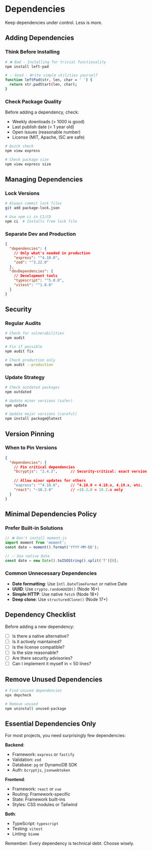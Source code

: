 # Dependencies

Keep dependencies under control. Less is more.

## Adding Dependencies

### Think Before Installing

```bash
# ❌ Bad - Installing for trivial functionality
npm install left-pad

# ✅ Good - Write simple utilities yourself
function leftPad(str, len, char = ' ') {
  return str.padStart(len, char);
}
```

### Check Package Quality

Before adding a dependency, check:
- Weekly downloads (> 1000 is good)
- Last publish date (< 1 year old)
- Open issues (reasonable number)
- License (MIT, Apache, ISC are safe)

```bash
# Quick check
npm view express

# Check package size
npm view express size
```

## Managing Dependencies

### Lock Versions

```bash
# Always commit lock files
git add package-lock.json

# Use npm ci in CI/CD
npm ci  # Installs from lock file
```

### Separate Dev and Production

```json
{
  "dependencies": {
    // Only what's needed in production
    "express": "^4.18.0",
    "zod": "^3.22.0"
  },
  "devDependencies": {
    // Development tools
    "typescript": "^5.0.0",
    "vitest": "^1.0.0"
  }
}
```

## Security

### Regular Audits

```bash
# Check for vulnerabilities
npm audit

# Fix if possible
npm audit fix

# Check production only
npm audit --production
```

### Update Strategy

```bash
# Check outdated packages
npm outdated

# Update minor versions (safer)
npm update

# Update major versions (careful)
npm install package@latest
```

## Version Pinning

### When to Pin Versions

```json
{
  "dependencies": {
    // Pin critical dependencies
    "bcryptjs": "2.4.3",      // Security-critical: exact version
    
    // Allow minor updates for others
    "express": "^4.18.0",     // ^4.18.0 = 4.18.x, 4.19.x, etc.
    "react": "~18.2.0"        // ~18.2.0 = 18.2.x only
  }
}
```

## Minimal Dependencies Policy

### Prefer Built-in Solutions

```javascript
// ❌ Don't install moment.js
import moment from 'moment';
const date = moment().format('YYYY-MM-DD');

// ✅ Use native Date
const date = new Date().toISOString().split('T')[0];
```

### Common Unnecessary Dependencies

- **Date formatting**: Use `Intl.DateTimeFormat` or native Date
- **UUID**: Use `crypto.randomUUID()` (Node 16+)
- **Simple HTTP**: Use native `fetch` (Node 18+)
- **Deep clone**: Use `structuredClone()` (Node 17+)

## Dependency Checklist

Before adding a new dependency:

- [ ] Is there a native alternative?
- [ ] Is it actively maintained?
- [ ] Is the license compatible?
- [ ] Is the size reasonable?
- [ ] Are there security advisories?
- [ ] Can I implement it myself in < 50 lines?

## Remove Unused Dependencies

```bash
# Find unused dependencies
npx depcheck

# Remove unused
npm uninstall unused-package
```

## Essential Dependencies Only

For most projects, you need surprisingly few dependencies:

**Backend**:
- Framework: `express` or `fastify`
- Validation: `zod`
- Database: `pg` or DynamoDB SDK
- Auth: `bcryptjs`, `jsonwebtoken`

**Frontend**:
- Framework: `react` or `vue`
- Routing: Framework-specific
- State: Framework built-ins
- Styles: CSS modules or Tailwind

**Both**:
- TypeScript: `typescript`
- Testing: `vitest`
- Linting: `biome`

Remember: Every dependency is technical debt. Choose wisely.